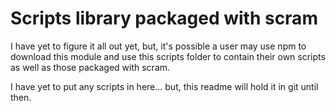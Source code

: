 # Scripts library packaged with scram

I have yet to figure it all out yet, but, it's possible a user may use npm to
download this module and use this scripts folder to contain their own scripts
as well as those packaged with scram.

I have yet to put any scripts in here... but, this readme will hold it in git
until then.
